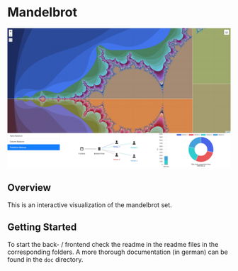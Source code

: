 # Mandelbrot

![Screenshot of working interface](images/UI_Design.jpg)

## Overview

This is an interactive visualization of the mandelbrot set.

## Getting Started

To start the back- / frontend check the readme in the readme files in the corresponding folders.
A more thorough documentation (in german) can be found in the `doc` directory.